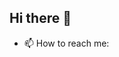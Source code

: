 ## Hi there 👋

- 📫 How to reach me: 

![<linkedin>](https://img.shields.io/badge/Profile-white?logo=linkedin&logoColor=%230A66C2&link=https%3A%2F%2Fwww.linkedin.com%2Fin%2Fclaire-sophie-devignes%2F)



<!--

Here are some ideas to get you started:

- 🔭 I’m currently working on ...
- 🌱 I’m currently learning ...
- 👯 I’m looking to collaborate on ...
- 🤔 I’m looking for help with ...
- 💬 Ask me about ...
- 📫 How to reach me: ...
- 😄 Pronouns: ...
- ⚡ Fun fact: ...
-->
